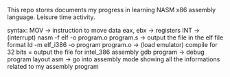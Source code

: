 This repo stores documents my progress in learning NASM x86 assembly language. Leisure time activity.

syntax:
MOV -> instruction to move data
eax, ebx -> registers
INT -> (interrupt)
nasm -f elf -o program.o program.s -> output the file in the elf file format
ld -m elf_i386 -o program program.o -> (load emulator) compile for 32 bits = output the file for intel_386 assembly
gdb program -> debug program
layout asm -> go into assembly mode showing all the informations related to my assembly program
